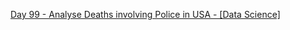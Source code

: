 [Day 99 - Analyse Deaths involving Police in USA - [Data Science]](https://colab.research.google.com/drive/1lKa1BJI3P1V8c_LY9JcsUoybzi7GLMqw?usp=sharing)

